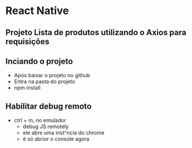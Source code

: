 

# React Native

## Projeto Lista de produtos utilizando o Axios para requisições

## Inciando o projeto 
- Após baixar o projeto no github
- Entra na pasta do projeto
- npm install

## Habilitar debug remoto
- ctrl + m, no emulador
  - debug JS remotely
  - ele abre uma inst^ncia do chrome
  - é só abrior o console agora